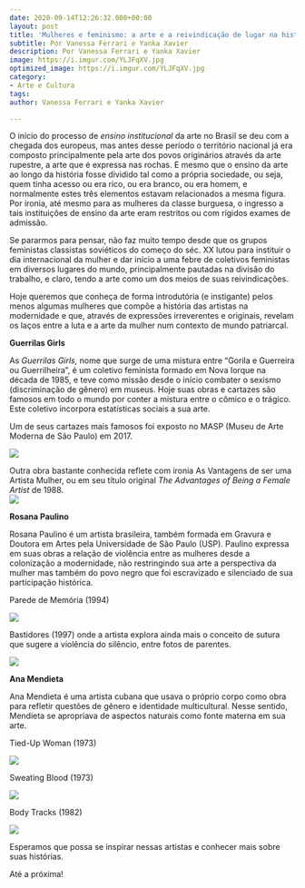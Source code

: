 ```yaml
---
date: 2020-09-14T12:26:32.000+00:00
layout: post
title: 'Mulheres e feminismo: a arte e a reivindicação de lugar na história'
subtitle: Por Vanessa Ferrari e Yanka Xavier
description: Por Vanessa Ferrari e Yanka Xavier
image: https://i.imgur.com/YLJFqXV.jpg
optimized_image: https://i.imgur.com/YLJFqXV.jpg
category:
- Arte e Cultura
tags: 
author: Vanessa Ferrari e Yanka Xavier

---
```

O início do processo de _ensino institucional_ da arte no Brasil se deu com a chegada dos europeus, mas antes desse período o território nacional já era composto principalmente pela arte dos povos originários através da arte rupestre, a arte que é expressa nas rochas. E mesmo que o ensino da arte ao longo da história fosse dividido tal como a própria sociedade, ou seja, quem tinha acesso ou era rico, ou era branco, ou era homem, e normalmente estes três elementos estavam relacionados a mesma figura. Por ironia, até mesmo para as mulheres da classe burguesa, o ingresso a tais instituições de ensino da arte eram restritos ou com rígidos exames de admissão.

Se pararmos para pensar, não faz muito tempo desde que os grupos feministas classistas soviéticos do começo do séc. XX lutou para instituir o dia internacional da mulher e dar início a uma febre de coletivos feministas em diversos lugares do mundo, principalmente pautadas na divisão do trabalho, e claro, tendo a arte como um dos meios de suas reivindicações.

Hoje queremos que conheça de forma introdutória (e instigante) pelos menos algumas mulheres que compõe a história das artistas na modernidade e que, através de expressões irreverentes e originais, revelam os laços entre a luta e a arte da mulher num contexto de mundo patriarcal.

**Guerrilas Girls**

As _Guerrilas Girls,_ nome que surge de uma mistura entre “Gorila e Guerreira ou Guerrilheira”, é um coletivo feminista formado em Nova Iorque na década de 1985, e teve como missão desde o início combater o sexismo (discriminação de gênero) em museus. Hoje suas obras e cartazes são famosos em todo o mundo por conter a mistura entre o cômico e o trágico. Este coletivo incorpora estatísticas sociais a sua arte.

Um de seus cartazes mais famosos foi exposto no MASP (Museu de Arte Moderna de São Paulo) em 2017.

![](https://i.imgur.com/YLJFqXV.jpg)

Outra obra bastante conhecida reflete com ironia As Vantagens de ser uma Artista Mulher, ou em seu título original _The Advantages of Being a Female Artist_ de 1988.  
![](https://i.imgur.com/tIGiDhW.jpg)

**Rosana Paulino**

Rosana Paulino é um artista brasileira, também formada em Gravura e Doutora em Artes pela Universidade de São Paulo (USP). Paulino expressa em suas obras a relação de violência entre as mulheres desde a colonização a modernidade, não restringindo sua arte a perspectiva da mulher mas também do povo negro que foi escravizado e silenciado de sua participação histórica.

Parede de Memória (1994)

![](https://i.imgur.com/SqBvs5f.jpg)

Bastidores (1997) onde a artista explora ainda mais o conceito de sutura que sugere a violência do silêncio, entre fotos de parentes.

![](https://i.imgur.com/HEnrOcY.jpg)

**Ana Mendieta**

Ana Mendieta é uma artista cubana que usava o próprio corpo como obra para refletir questões de gênero e identidade multicultural. Nesse sentido, Mendieta se apropriava de aspectos naturais como fonte materna em sua arte.

Tied-Up Woman (1973)

![](https://i.imgur.com/Cu0Jw1W.jpg)

Sweating Blood (1973)

![](https://i.imgur.com/QSFwMqK.jpg)

Body Tracks (1982)

![](https://i.imgur.com/jDtbcqO.jpg)

Esperamos que possa se inspirar nessas artistas e conhecer mais sobre suas histórias.

Até a próxima!